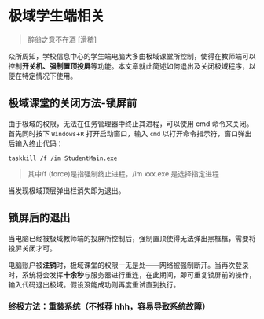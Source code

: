 # 极域学生端相关

> 醉翁之意不在酒 [滑稽]

众所周知，学校信息中心的学生端电脑大多由极域课堂所控制，使得在教师端可以控制**开关机、强制置顶投屏**等功能。本文章就此简述如何退出及关闭极域程序，以便在特定情况下使用。

## 极域课堂的关闭方法-锁屏前

由于极域的权限，无法在任务管理器中终止其进程，可以使用 cmd 命令来关闭。
首先同时按下 `Windows`+`R` 打开启动窗口，输入 `cmd` 以打开命令指示符，窗口弹出后输入终止代码：

`taskkill /f /im StudentMain.exe`

> 其中/f (force)是指强制终止进程，/im xxx.exe 是选择指定进程

当发现极域顶层弹出栏消失即为退出。

## 锁屏后的退出

当电脑已经被极域教师端的投屏所控制后，强制置顶使得无法弹出黑框框，需要将投屏关闭才可。

电脑账户被**注销**时，极域课堂的权限一无是处——网络被强制断开。当再次登录时，系统将会发挥**十余秒**与服务器进行重连，在此期间，即可重复锁屏前的操作，输入代码退出极域。假设没能成功则再度重试直到执行。

### 终极方法：重装系统（不推荐 hhh，容易导致系统故障）
